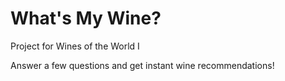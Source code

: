 What's My Wine?
=============

Project for Wines of the World I

Answer a few questions and get instant wine recommendations!
